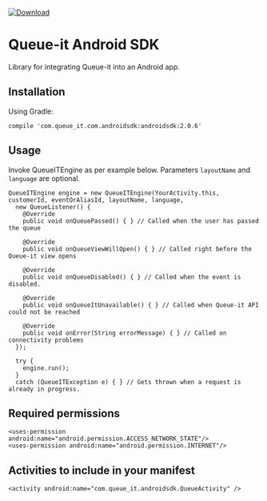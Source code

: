 [ ![Download](https://api.bintray.com/packages/queueit/maven/com.queue_it.androidsdk/images/download.svg) ](https://bintray.com/queueit/maven/com.queue_it.androidsdk/_latestVersion)

# Queue-it Android SDK

Library for integrating Queue-it into an Android app.

## Installation

Using Gradle:

    compile 'com.queue_it.com.androidsdk:androidsdk:2.0.6'

## Usage

Invoke QueueITEngine as per example below. Parameters `layoutName` and `language` are optional.

    QueueITEngine engine = new QueueITEngine(YourActivity.this, customerId, eventOrAliasId, layoutName, language,
      new QueueListener() {
        @Override
        public void onQueuePassed() { } // Called when the user has passed the queue

        @Override
        public void onQueueViewWillOpen() { } // Called right before the Queue-it view opens

        @Override
        public void onQueueDisabled() { } // Called when the event is disabled.

        @Override
        public void onQueueItUnavailable() { } // Called when Queue-it API could not be reached

        @Override
        public void onError(String errorMessage) { } // Called on connectivity problems
      });

      try {
        engine.run();
      }
      catch (QueueITException e) { } // Gets thrown when a request is already in progress.


## Required permissions

    <uses-permission android:name="android.permission.ACCESS_NETWORK_STATE"/>
    <uses-permission android:name="android.permission.INTERNET"/>

## Activities to include in your manifest

    <activity android:name="com.queue_it.androidsdk.QueueActivity" />
